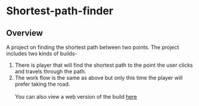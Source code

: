 # Shortest-path-finder<br>
## Overview<br>
A project on finding the shortest path between two points. The project includes two kinds of builds-<br>
1. There is player that will find the shortest path to the point the user clicks and travels through the path.<br>
2. The work flow is the same as above but only this time the player will prefer taking the road.<br>
<br>You can also view a web version of the build [here](https://ko8e.itch.io/pathfinding)<br>
<br>
